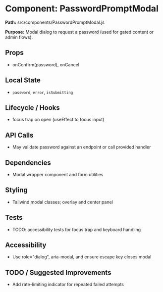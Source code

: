 # Component: PasswordPromptModal
**Path:** src/components/PasswordPromptModal.js

**Purpose:** Modal dialog to request a password (used for gated content or admin flows).

## Props
- onConfirm(password), onCancel

## Local State
- `password`, `error`, `isSubmitting`

## Lifecycle / Hooks
- focus trap on open (useEffect to focus input)

## API Calls
- May validate password against an endpoint or call provided handler

## Dependencies
- Modal wrapper component and form utilities

## Styling
- Tailwind modal classes; overlay and center panel

## Tests
- TODO: accessibility tests for focus trap and keyboard handling

## Accessibility
- Use role="dialog", aria-modal, and ensure escape key closes modal

## TODO / Suggested Improvements
- Add rate-limiting indicator for repeated failed attempts
